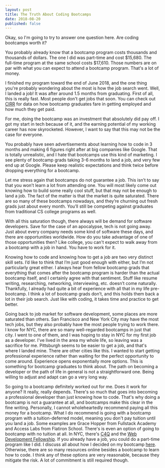 ```yaml
---
layout: post
title: The Truth About Coding Bootcamps
date: 2018-08-20
published: false
---
```

Okay, so I'm going to try to answer one question here. Are coding bootcamps worth it?

You probably already know that a bootcamp program costs thousands and thousands of dollars. The one I did was part-time and cost $15,680. The full-time program at the same school costs $17,610. Those numbers are on par with what you can expect to attend a bootcamp program. That's a lot of money.

I finished my program toward the end of June 2018, and the one thing you're probably wondering about the most is how the job search went. Well, I landed a job! It was after around 1.5 months from graduating. First of all, this is really fast. Most people don't get jobs that soon. You can check out [CIRR](https://cirr.org/) for data on how bootcamp graduates fare in getting employed and how much they get paid.

For me, doing the bootcamp was an investment that absolutely did pay off. I got my start in tech because of it, and the earning potential of my working career has now skyrocketed. However, I want to say that this may not be the case for everyone.

You probably have seen advertisements about learning how to code in 3 months and making 6 figures right after at big companies like Google. That is totally unrealistic, and I hate that bootcamps use this kind of marketing. I see plenty of bootcamp grads taking 3-6 months to land a job, and very few end up at Google. Please keep realistic expectations and think twice before dropping everything for a bootcamp.

Let me stress again that bootcamps do not guarantee a job. This isn’t to say that you won’t learn a lot from attending one. You will most likely come out knowing how to build some really cool stuff, but that may not be enough to land a job. The fact of the matter is that the market is quite saturated. There are so many of these bootcamps nowadays, and they’re churning out fresh grads just about every month. You’ll still be competing against graduates from traditional CS college programs as well.

With all this saturation though, there always will be demand for software developers. Save for the case of an apocalypse, tech is not going away. Just about every company needs some kind of software these days, and there are opportunities worldwide. How do you take advantage of one of those opportunities then? Like college, you can't expect to walk away from a bootcamp with a job in hand. You have to work for it.

Knowing how to code and knowing how to get a job are two very distinct skill sets. I’d like to think that I’m just good enough with either, but I’m not particularly great either. I always hear from fellow bootcamp grads that everything that comes after the bootcamp program is harder than the actual bootcamp itself, and I certainly agree with that sentiment. Stuff like resume writing, researching, networking, interviewing, etc. doesn’t come naturally. Thankfully, I already had quite a bit of experience with all that in my life pre-bootcamp. I think a lot of bootcamp grads don’t, and this holds them back a lot in their job search. Just like with coding, it takes time and practice to get better.

Going back to job market for software development, some places are more saturated than others. San Francisco and New York City may have the most tech jobs, but they also probably have the most people trying to work there. I know for NYC, there are so many well-regarded bootcamps in just that city. I went to one of them, and I was hoping to stay in NYC for my first job as a developer. I've lived in the area my whole life, so leaving was a sacrifice for me. Pittsburgh seems to be easier to get a job, and that's where I landed mine. There are other cities like this. I wanted to start getting professional experience rather than waiting for the perfect opportunity to come around. Experience opens exponentially more options. This is something for bootcamp graduates to think about. The path on becoming a developer or the path of life in general is not a straightforward one. Being willing to adjust and adapt can go a very long way.

So going to a bootcamp definitely worked out for me. Does it work for anyone? It really, really depends. There's so much that goes into becoming a professional developer than just knowing how to code. That's why doing a bootcamp is not a guarantee at all, and bootcamps make this clear in the fine writing. Personally, I cannot wholeheartedly recommend paying all this money for a bootcamp. What I do recommend is going with a bootcamp program with a tuition-deferred model, meaning you don't pay tuition until you land a job. Some examples are Grace Hopper from Fullstack Academy and Access Labs from Flatiron School. There's is even an option of going to bootcamp with no tuition at all. In NYC, there's [C4Q](https://www.c4q.nyc/) and the [Web Development Fellowship](https://ttp.nyc/web-development-fellowship). If you already have a job, you could do a part-time program like I did. I discuss all about how I decided on my bootcamp [here](http://www.marcopchen.com/2017/12/29/changing-careers-and-coding-bootcamps.html). Otherwise, there are so many resources online besides a bootcamp to learn how to code. I think any of these options are very reasonable, because they mitigate the risk. A lot of commitment is still required though.
